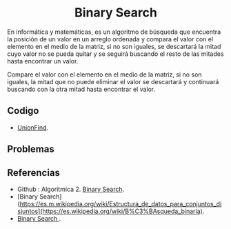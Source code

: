 <h1 align="center"> Binary Search </h1>

En informática y matemáticas, es un algoritmo de búsqueda que encuentra la posición de un valor en un arreglo ordenada y compara el valor con el elemento en el medio de la matriz, si no son iguales, se descartará la mitad cuyo valor no se pueda quitar y se seguirá buscando el resto de las mitades hasta encontrar un valor.

Compare el valor con el elemento en el medio de la matriz, si no son iguales, la mitad que no puede eliminar el valor se descartará y continuará buscando con la otra mitad hasta encontrar el valor.

## Codigo

* [UnionFind](https://github.com/HugoAlejandro2002/Algoritmos-y-Estructuras-de-Datos/blob/main/Estructuras%20de%20Datos/Union%20Find/unionFind.cpp).

## Problemas

## Referencias 
* Github : Algoritmica 2. [Binary Search](https://github.com/PaulLandaeta/algoritmica2/tree/master/contenido/Busqueda_Binaria).
* [Binary Search](https://es.m.wikipedia.org/wiki/Estructura_de_datos_para_conjuntos_disjuntos](https://es.wikipedia.org/wiki/B%C3%BAsqueda_binaria).
* [Binary Search ](https://jariasf.wordpress.com/2012/04/02/disjoint-set-union-find/).


